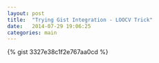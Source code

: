 ```yaml
---
layout: post
title:  "Trying Gist Integration - LOOCV Trick"
date:   2014-07-29 19:06:25
categories: main
---
```


{% gist 3327e38c1f2e767aa0cd %}

